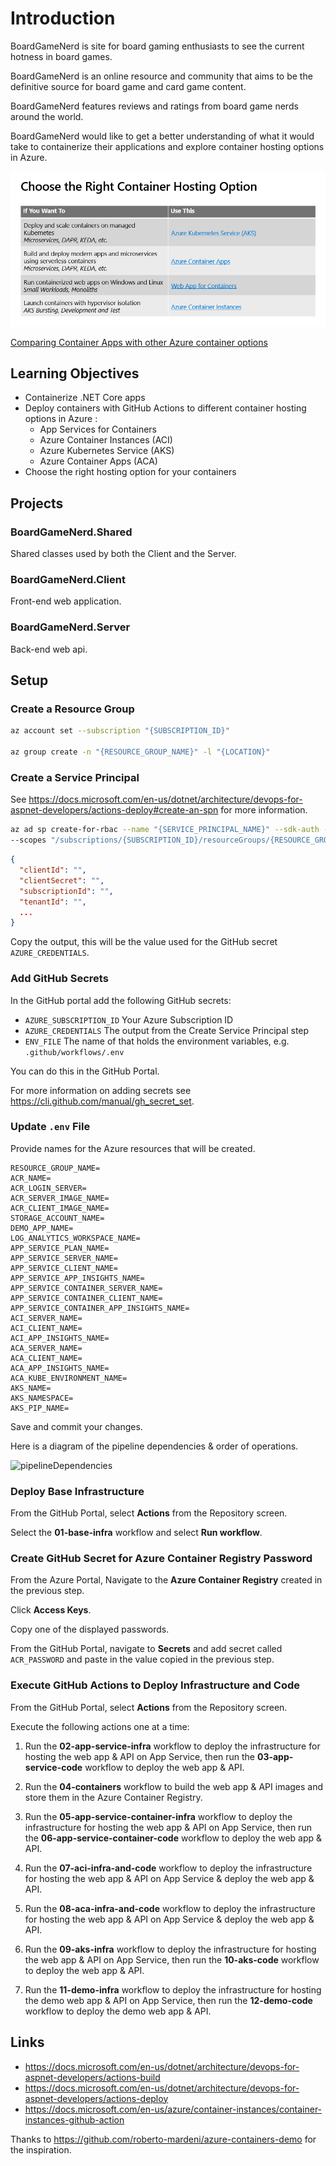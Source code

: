 # Introduction

BoardGameNerd is site for board gaming enthusiasts to see the current hotness in board games.

BoardGameNerd is an online resource and community that aims to be the definitive source for board game and card game content. 

BoardGameNerd features reviews and ratings from board game nerds around the world. 

BoardGameNerd would like to get a better understanding of what it would take to containerize their applications and explore container hosting options in Azure.

![Choose the Right Container Hosting Option](./images/choose-container-hosting-option.png)

[Comparing Container Apps with other Azure container options](https://docs.microsoft.com/en-us/azure/container-apps/compare-options)

## Learning Objectives

* Containerize .NET Core apps
* Deploy containers with GitHub Actions to different container hosting options in Azure :
  * App Services for Containers
  * Azure Container Instances (ACI)
  * Azure Kubernetes Service (AKS) 
  * Azure Container Apps (ACA)
* Choose the right hosting option for your containers

## Projects

### BoardGameNerd.Shared

Shared classes used by both the Client and the Server.

### BoardGameNerd.Client

Front-end web application.

### BoardGameNerd.Server

Back-end web api.

## Setup

### Create a Resource Group

```bash
az account set --subscription "{SUBSCRIPTION_ID}"

az group create -n "{RESOURCE_GROUP_NAME}" -l "{LOCATION}"
```

### Create a Service Principal

See <https://docs.microsoft.com/en-us/dotnet/architecture/devops-for-aspnet-developers/actions-deploy#create-an-spn> for more information.

```bash
az ad sp create-for-rbac --name "{SERVICE_PRINCIPAL_NAME}" --sdk-auth --role contributor \
--scopes "/subscriptions/{SUBSCRIPTION_ID}/resourceGroups/{RESOURCE_GROUP_NAME}"
```

```json
{
  "clientId": "",
  "clientSecret": "",
  "subscriptionId": "",
  "tenantId": "",
  ...
}
```

Copy the output, this will be the value used for the GitHub secret `AZURE_CREDENTIALS`.

### Add GitHub Secrets

In the GitHub portal add the following GitHub secrets:

* `AZURE_SUBSCRIPTION_ID` Your Azure Subscription ID
* `AZURE_CREDENTIALS` The output from the Create Service Principal step
* `ENV_FILE` The name of that holds the environment variables, e.g. `.github/workflows/.env`

You can do this in the GitHub Portal.

For more information on adding secrets see <https://cli.github.com/manual/gh_secret_set>.

### Update `.env` File

Provide names for the Azure resources that will be created.

```text
RESOURCE_GROUP_NAME=
ACR_NAME=
ACR_LOGIN_SERVER=
ACR_SERVER_IMAGE_NAME=
ACR_CLIENT_IMAGE_NAME=
STORAGE_ACCOUNT_NAME=
DEMO_APP_NAME=
LOG_ANALYTICS_WORKSPACE_NAME=
APP_SERVICE_PLAN_NAME=
APP_SERVICE_SERVER_NAME=
APP_SERVICE_CLIENT_NAME=
APP_SERVICE_APP_INSIGHTS_NAME=
APP_SERVICE_CONTAINER_SERVER_NAME=
APP_SERVICE_CONTAINER_CLIENT_NAME=
APP_SERVICE_CONTAINER_APP_INSIGHTS_NAME=
ACI_SERVER_NAME=
ACI_CLIENT_NAME=
ACI_APP_INSIGHTS_NAME=
ACA_SERVER_NAME=
ACA_CLIENT_NAME=
ACA_APP_INSIGHTS_NAME=
ACA_KUBE_ENVIRONMENT_NAME=
AKS_NAME=
AKS_NAMESPACE=
AKS_PIP_NAME=
```

Save and commit your changes.

Here is a diagram of the pipeline dependencies & order of operations.

![pipelineDependencies](./docs/pipeline-dependencies.png)

### Deploy Base Infrastructure

From the GitHub Portal, select **Actions** from the Repository screen.

Select the **01-base-infra** workflow and select **Run workflow**.

### Create GitHub Secret for Azure Container Registry Password

From the Azure Portal, Navigate to the **Azure Container Registry** created in the previous step.

Click **Access Keys**.

Copy one of the displayed passwords.

From the GitHub Portal, navigate to **Secrets** and add secret called `ACR_PASSWORD` and paste in the value copied in the previous step.

### Execute GitHub Actions to Deploy Infrastructure and Code

From the GitHub Portal, select **Actions** from the Repository screen.

Execute the following actions one at a time:

1. Run the **02-app-service-infra** workflow to deploy the infrastructure for hosting the web app & API on App Service, then run the **03-app-service-code** workflow to deploy the web app & API.

1. Run the **04-containers** workflow to build the web app & API images and store them in the Azure Container Registry.

1. Run the **05-app-service-container-infra** workflow to deploy the infrastructure for hosting the web app & API on App Service, then run the **06-app-service-container-code** workflow to deploy the web app & API.

1. Run the **07-aci-infra-and-code** workflow to deploy the infrastructure for hosting the web app & API on App Service & deploy the web app & API.

1. Run the **08-aca-infra-and-code** workflow to deploy the infrastructure for hosting the web app & API on App Service & deploy the web app & API.

1. Run the **09-aks-infra** workflow to deploy the infrastructure for hosting the web app & API on App Service, then run the **10-aks-code** workflow to deploy the web app & API.

1. Run the **11-demo-infra** workflow to deploy the infrastructure for hosting the demo web app & API on App Service, then run the **12-demo-code** workflow to deploy the demo web app & API.

## Links

* <https://docs.microsoft.com/en-us/dotnet/architecture/devops-for-aspnet-developers/actions-build>
* <https://docs.microsoft.com/en-us/dotnet/architecture/devops-for-aspnet-developers/actions-deploy>
* <https://docs.microsoft.com/en-us/azure/container-instances/container-instances-github-action>

Thanks to <https://github.com/roberto-mardeni/azure-containers-demo> for the inspiration.
